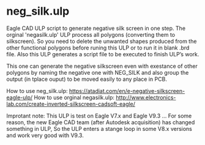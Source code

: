 # neg_silk.ulp
Eagle CAD ULP script to generate negative silk screen in one step. The orginal 'negasilk.ulp' ULP process all polygons (converting them to silkscreen). So you need to delete the unwanted shapes produced from the other functional polygons before runing this ULP or to run it in blank .brd file. Also this ULP generates a script file to be executed to finish ULP’s work.

This one can generate the negative silkscreen even with exestance of other polygons by naming the negative one with NEG_SILK and also group the output (in tplace ouput) to be moved easily to any place in PCB.

How to use neg_silk.ulp: https://atadiat.com/en/e-negative-silkscreen-eagle-ulp/
How to use orginal negasilk.ulp: http://www.electronics-lab.com/create-inverted-silkscreen-cadsoft-eagle/ 

Improtant note: This ULP is test on Eagle V7.x and Eagle V9.3 ... For some reason, the new Eagle CAD team (after Autodesk acquisition) has changed something in ULP, So the ULP enters a stange loop in some V8.x versions and work very good with V9.3.

